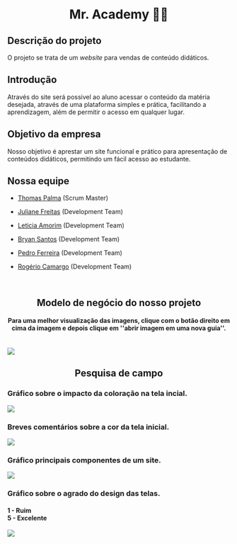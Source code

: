 <h1 align="center">Mr. Academy 📖🦉</h1>

<h2>Descrição do projeto</h2>

O projeto se trata de um _website_ para vendas de conteúdo didáticos.

<h2>Introdução</h2>

Através do site será possivel ao aluno acessar o conteúdo da matéria desejada, através de uma plataforma simples e prática, facilitando a aprendizagem, além de permitir o acesso em qualquer lugar. 

<h2>Objetivo da empresa</h2>

Nosso objetivo é aprestar um site funcional e prático para apresentação de conteúdos didáticos, permitindo um fácil acesso ao estudante.

<h2>Nossa equipe</h2>
           
 - [Thomas Palma](https://www.linkedin.com/in/thomas-palma-0764b81b3/) (Scrum Master)

 - [Juliane Freitas](https://www.linkedin.com/in/juliane-freitas-9b6287163) (Development Team)

 - [Leticia Amorim](https://www.linkedin.com/in/leticia-amorim-4761b1185/) (Development Team)

 - [Bryan Santos](https://www.linkedin.com/in/bryan-santos-77b53317b) (Development Team)

 - [Pedro Ferreira](https://www.linkedin.com/in/pedro-ferreira-6a8417190/) (Development Team)

 - [Rogério Camargo](https://www.linkedin.com/in/rogério-camargo-3a01191a5) (Development Team)
<br>
<h2 align="center">Modelo de negócio do nosso projeto</h2>
<h4 align="center">Para uma melhor visualização das imagens, clique com o botão direito em cima da imagem e depois clique em ''abrir imagem em uma nova guia''.</h4>
<br>
<img src="https://github.com/ThomasPalma1/FatecPI-01/blob/master/docs/Canvas_Mr.Academy-1.png">
<h2 align="center"> Pesquisa de campo </h2>
<h3 align="left"> Gráfico sobre o impacto da coloração na tela incial.</h3>
<img src="https://github.com/ThomasPalma1/FatecPI-01/blob/master/docs/pesquisa_cor/Cor_tela1.PNG"/>
<h3 align="left"> Breves comentários sobre a cor da tela inicial.</h3>
<img src="https://github.com/ThomasPalma1/FatecPI-01/blob/master/docs/pesquisa_cor/Breves_coment%C3%A1rios.PNG"/>
<h3 align="left"> Gráfico principais componentes de um site.</h3>
<img src="https://github.com/ThomasPalma1/FatecPI-01/blob/master/docs/pesquisa_cor/Conte%C3%BAdos_principais.PNG">
<h3 align="left"> Gráfico sobre o agrado do design das telas.</h3> 
<h4 align="left"> 1 - Ruim </br> 5 - Excelente</h4>
<img src="https://github.com/ThomasPalma1/FatecPI-01/blob/master/docs/pesquisa_cor/Agrado_design.PNG"/>
